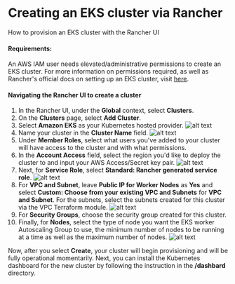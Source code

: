 # Creating an EKS cluster via Rancher
How to provision an EKS cluster with the Rancher UI

#### Requirements:
An AWS IAM user needs elevated/administrative permissions to create an EKS cluster. For more information on permissions required, as well as Rancher's official docs on setting up an EKS cluster, visit [here](https://rancher.com/docs/rancher/v2.x/en/cluster-provisioning/hosted-kubernetes-clusters/eks/ "Seting up an EKS cluster with Rancher").

#### Navigating the Rancher UI to create a cluster

1. In the Rancher UI, under the **Global** context, select **Clusters**.
2. On the **Clusters** page, select **Add Cluster**.
3. Select **Amazon EKS** as your Kubernetes hosted provider.
![alt text](https://i.imgur.com/pGM1vAU.png "EKS")
4. Name your cluster in the **Cluster Name** field.
![alt text](https://i.imgur.com/PwA96Im.png "Cluster Name")
5. Under **Member Roles**, select what users you've added to your cluster will have access to the cluster and with what permissions.
6. In the **Account Access** field, select the region you'd like to deploy the cluster to and input your AWS Access/Secret key pair.
![alt text](https://i.imgur.com/re20JD3.png "Account Access")
7. Next, for **Service Role**, select **Standard: Rancher generated service role**.
![alt text](https://i.imgur.com/p2NfpFt.png "Service Roles")
8. For **VPC and Subnet**, leave **Public IP for Worker Nodes** as **Yes** and select **Custom: Choose from your existing VPC and Subnets** for **VPC and Subnet**. For the subnets, select the subnets created for this cluster via the VPC Terraform module.
![alt text](https://i.imgur.com/1p7XT31.png "VPC and Subnet")
9. For **Security Groups**, choose the security group created for this cluster.
10. Finally, for **Nodes**, select the type of node you want the EKS worker Autoscaling Group to use, the minimum number of nodes to be running at a time as well as the maximum number of nodes.
![alt text](https://i.imgur.com/9PHhUIU.png "Nodes")

Now, after you select **Create**, your cluster will begin provisioning and will be fully operational momentarily. Next, you can install the Kubernetes dashboard for the new cluster by following the instruction in the **/dashbard** directory.
